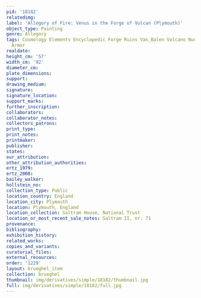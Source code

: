 ```yaml
---
pid: '18182'
relatedimg: 
label: 'Allegory of Fire: Venus in the Forge of Vulcan (Plymouth)'
object_type: Painting
genre: Allegory
tags: Cosmology Elements Encyclopedic Forge Ruins Van_Balen Volcano Nude Landscape
  Armor
realdate: 
height_cm: '57'
width_cm: '92'
diameter_cm: 
plate_dimensions: 
support: 
drawing_medium: 
signature: 
signature_location: 
support_marks: 
further_inscription: 
collaborators: 
collaborator_notes: 
collectors_patrons: 
print_type: 
print_notes: 
printmaker: 
publisher: 
states: 
our_attribution: 
other_attribution_authorities: 
ertz_1979: 
ertz_2008: 
bailey_walker: 
hollstein_no: 
collection_type: Public
location_country: England
location_city: Plymouth
location: Plymouth, England
location_collection: Saltram House, National Trust
location_or_most_recent_sale_notes: Saltram II, nr. 71
provenance: 
bibliography: 
exhibition_history: 
related_works: 
copies_and_variants: 
curatorial_files: 
external_resources: 
order: '1229'
layout: brueghel_item
collection: brueghel
thumbnail: img/derivatives/simple/18182/thumbnail.jpg
full: img/derivatives/simple/18182/full.jpg
---
```

